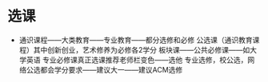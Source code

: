 # 选课
- 通识课程——大类教育——专业教育——都分选修和必修
公选课（通识教育课程）其中创新创业，艺术修养为必修各2学分 
板块课——公共必修课——如大学英语
专业必修课真正选课推荐老师栏变色——选他
专业选修，校公选，网络公选都会学分要求——建议大一——建议ACM选修
